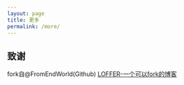 ```yaml
---
layout: page
title: 更多
permalink: /more/
---
```


## 致谢

fork自@FromEndWorld(Github) [LOFFER-一个可以fork的博客](https://fromendworld.github.io/LOFFER/ "LOFFER")


